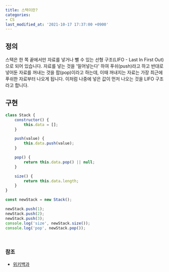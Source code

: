 ```yaml
---
title: 스택이란?
categories:
- CS
last_modified_at: '2021-10-17 17:37:00 +0900'
---
```


## 정의
스택은 한 쪽 끝에서만 자료를 넣거나 뺄 수 있는 선형 구조(LIFO - Last In First Out)으로 되어 있습니다.
자료를 넣는 것을 '밀어넣는다' 하여 푸쉬(push)라고 하고 반대로 넣어둔 자료를 꺼내는 것을 팝(pop)이라고 하는데, 이때 꺼내지는 자료는 가장 최근에 푸쉬한 자료부터 나오게 됩니다.
이처럼 나중에 넣은 값이 먼저 나오는 것을 LIFO 구조라고 합니다.
<br>

## 구현
``` javascript
class Stack {
	constructor() {
		this.data = [];
	}

	push(value) {
		this.data.push(value);
	}

	pop() {
		return this.data.pop() || null;
	}

	size() {
		return this.data.length;
	}
}

const newStack = new Stack();

newStack.push(1);
newStack.push(2);
newStack.push(3);
console.log('size', newStack.size());
console.log('pop', newStack.pop());
```

<br>

### 참조
* [위키백과](https://ko.wikipedia.org/wiki/%EC%8A%A4%ED%83%9D)
